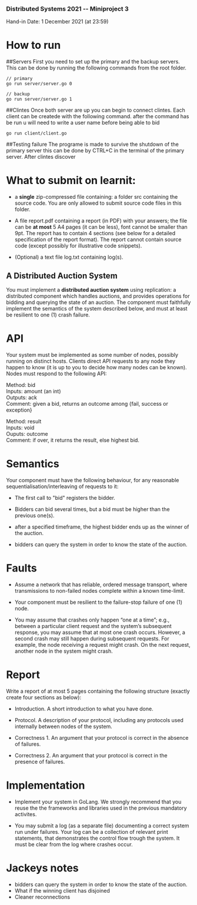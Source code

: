 ### Distributed Systems 2021 -- Miniproject 3
Hand-in Date: 1 December 2021 (at 23:59)

# How to run 
##Servers
  First you need to set up the primary and the backup servers. This can be done by running the following commands from the root folder.

  ```golang
  // primary
  go run server/server.go 0

// backup
  go run server/server.go 1
  ```
##Clintes
  Once both server are up you can begin to connect clintes. 
  Each client can be createde with the following command.
  after the command has be run u will need to write a user name before being able to bid
  ```golang
  go run client/client.go
  ```
##Testing failure
  The programe is made to survive the shutdown of the primary server this can be done by CTRL+C in the terminal of the primary server.
  After clintes discover 





# What to submit on learnit:
- a **single** zip-compressed file containing: a folder src containing
the source code. You are only allowed to submit source code files in
this folder.

- A file report.pdf containing a report (in PDF) with your answers;
the file can be **at most** 5 A4 pages (it can be less), font cannot
be smaller than 9pt. The report has to contain 4 sections (see below
for a detailed specification of the report format). The report cannot
contain source code (except possibly for illustrative code snippets).

- (Optional) a text file log.txt containing log(s).



## A Distributed Auction System
You must implement a **distributed auction system** using replication:
a distributed component which handles auctions, and provides
operations for bidding and querying the state of an auction. The
component must faithfully implement the semantics of the system
described below, and must at least be resilient to one (1) crash
failure.

# API
Your system must be implemented as some number of nodes, possibly
running on distinct hosts. Clients direct API requests to any node
they happen to know (it is up to you to decide how many nodes can be
known). Nodes must respond to the following API:

Method: bid  
Inputs: amount (an int)  
Outputs: ack  
Comment: given a bid, returns an outcome among {fail, success or exception}  

Method: result  
Inputs: void  
Ouputs: outcome  
Comment: if over, it returns the result, else highest bid.  

# Semantics
Your component must have the following behaviour, for any reasonable
sequentialisation/interleaving of requests to it:
- The first call to "bid" registers the bidder.

- Bidders can bid several times, but a bid must be higher than the
  previous one(s).

- after a specified timeframe, the highest bidder ends up as the
  winner of the auction.

- bidders can query the system in order to know the state of the
  auction.

# Faults
- Assume a network that has reliable, ordered message transport, where
  transmissions to non-failed nodes complete within a known
  time-limit.

- Your component must be resilient to the failure-stop failure of one
   (1) node.

- You may assume that crashes only happen “one at a time”; e.g.,
  between a particular client request and the system’s subsequent
  response, you may assume that at most one crash occurs. However, a
  second crash may still happen during subsequent requests. For
  example, the node receiving a request might crash. On the next
  request, another node in the system might crash.

# Report
Write a report of at most 5 pages containing the following structure
(exactly create four sections as below):

- Introduction. A short introduction to what you have done.

- Protocol. A description of your protocol, including any protocols
  used internally between nodes of the system.

- Correctness 1. An argument that your protocol is correct
  in the absence of failures.

- Correctness 2. An argument that your protocol is correct in the
  presence of failures.

# Implementation
- Implement your system in GoLang. We strongly recommend that you
  reuse the the frameworks and libraries used in the previous
  mandatory activites.

- You may submit a log (as a separate file) documenting a correct
  system run under failures. Your log can be a collection of relevant
  print statements, that demonstrates the control flow trough the
  system. It must be clear from the log where crashes occur.
  
# Jackeys notes
- bidders can query the system in order to know the state of the
auction.
- What if the winning client has disjoined
- Cleaner reconnections
